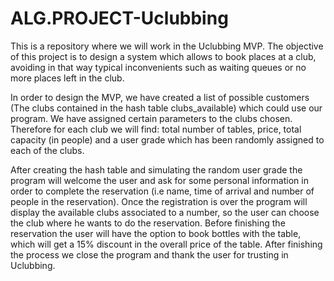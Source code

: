 # ALG.PROJECT-Uclubbing
This is a repository where we will work in the Uclubbing MVP.
The objective of this project is to design a system which allows to book places at a club, avoiding in that way typical inconvenients such as waiting queues or no 
more places left in the club.

In order to design the MVP, we have created a list of possible customers (The clubs contained in the hash table clubs_available) which could use our program. 
We have assigned certain parameters to the clubs chosen. Therefore for each club we will find: total number of tables, price, total capacity (in people) and a user 
grade which has been randomly assigned to each of the clubs.

After creating the hash table and simulating the random user grade the program will welcome the user and ask for some personal information in order to complete the 
reservation (i.e name, time of arrival and number of people in the reservation).
Once the registration is over the program will display the available clubs associated to a number, so the user can choose the club where he wants to do the 
reservation.
Before finishing the reservation the user will have the option to book bottles with the table, which will get a 15% discount in the overall price of the table.
After finishing the process we close the program and thank the user for trusting in Uclubbing. 

